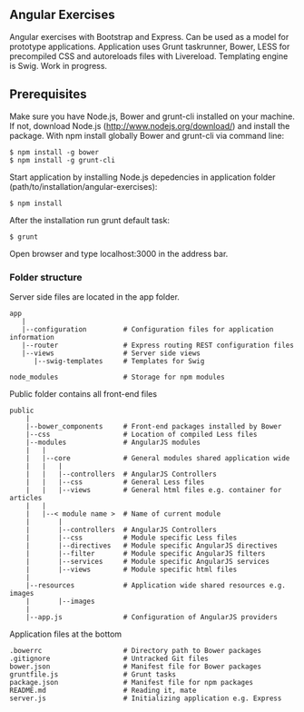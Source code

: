## Angular Exercises
Angular exercises with Bootstrap and Express. Can be used as a model for prototype applications. Application uses Grunt taskrunner, Bower, LESS for precompiled CSS and autoreloads files with Livereload. Templating engine is Swig. Work in progress.

## Prerequisites
Make sure you have Node.js, Bower and grunt-cli installed on your machine. If not, download Node.js (http://www.nodejs.org/download/) and install the package. With npm install globally Bower and grunt-cli via command line:

```
$ npm install -g bower
$ npm install -g grunt-cli
```

Start application by installing Node.js depedencies in application folder (path/to/installation/angular-exercises):

```
$ npm install
```

After the installation run grunt default task:

```
$ grunt
```
Open browser and type localhost:3000 in the address bar.

### Folder structure

Server side files are located in the app folder.

    app
       |
       |--configuration         # Configuration files for application information
       |--router                # Express routing REST configuration files
       |--views                 # Server side views
          |--swig-templates     # Templates for Swig

    node_modules                # Storage for npm modules

Public folder contains all front-end files

    public
        |
        |--bower_components     # Front-end packages installed by Bower
        |--css                  # Location of compiled Less files
        |--modules              # AngularJS modules
        |   |
        |   |--core             # General modules shared application wide
        |   |   |
        |   |   |--controllers  # AngularJS Controllers
        |   |   |--css          # General Less files
        |   |   |--views        # General html files e.g. container for articles
        |   |
        |   |--< module name >  # Name of current module
        |       |
        |       |--controllers  # AngularJS Controllers
        |       |--css          # Module specific Less files
        |       |--directives   # Module specific AngularJS directives
        |       |--filter       # Module specific AngularJS filters
        |       |--services     # Module specific AngularJS services
        |       |--views        # Module specific html files
        |
        |--resources            # Application wide shared resources e.g. images
        |       |--images
        |
        |--app.js               # Configuration of AngularJS providers

Application files at the bottom

    .bowerrc                    # Directory path to Bower packages
    .gitignore                  # Untracked Git files
    bower.json                  # Manifest file for Bower packages
    gruntfile.js                # Grunt tasks
    package.json                # Manifest file for npm packages
    README.md                   # Reading it, mate
    server.js                   # Initializing application e.g. Express